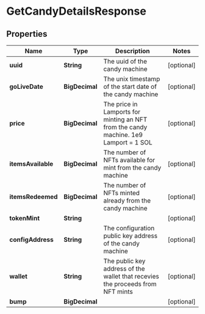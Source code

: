

# GetCandyDetailsResponse


## Properties

Name | Type | Description | Notes
------------ | ------------- | ------------- | -------------
**uuid** | **String** | The uuid of the candy machine |  [optional]
**goLiveDate** | **BigDecimal** | The unix timestamp of the start date of the candy machine  |  [optional]
**price** | **BigDecimal** | The price in Lamports for minting an NFT from the candy machine. 1e9 Lamport  &#x3D; 1 SOL  |  [optional]
**itemsAvailable** | **BigDecimal** | The number of NFTs available for mint from the candy machine  |  [optional]
**itemsRedeemed** | **BigDecimal** | The number of NFTs minted already from the candy machine  |  [optional]
**tokenMint** | **String** |  |  [optional]
**configAddress** | **String** | The configuration public key address of the candy machine  |  [optional]
**wallet** | **String** | The public key address of the wallet that recevies the proceeds from NFT mints  |  [optional]
**bump** | **BigDecimal** |  |  [optional]



